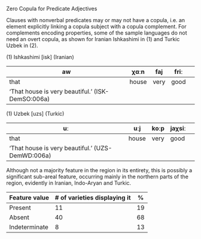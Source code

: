 Zero Copula for Predicate Adjectives

Clauses with nonverbal predicates may or may not have a copula, i.e. an
element explicitly linking a copula subject with a copula complement.
For complements encoding properties, some of the sample languages do not
need an overt copula, as shown for Iranian Ishkashimi in ‎(1) and Turkic
Uzbek in ‎(2).

(1) <span id="_Ref531867975" class="anchor"></span>Ishkashimi
    \[isk\] (Iranian)

| aw                                               | χɑːn  | faj  | friː |     |
|--------------------------------------------------|-------|------|------|-----|
| that                                             | house | very | good |     |
| ‘That house is very beautiful.’ (ISK-DemSO:006a) |

(1) <span id="_Ref12434196" class="anchor"></span>Uzbek \[uzs\] (Turkic)

| uː                                               | uːj   | koːp | jaχsiː |     |
|--------------------------------------------------|-------|------|--------|-----|
| that                                             | house | very | good   |     |
| ‘That house is very beautiful.’ (UZS-DemWD:006a) |

Although not a majority feature in the region in its entirety, this is
possibly a significant sub-areal feature, occurring mainly in the
northern parts of the region, evidently in Iranian, Indo-Aryan and
Turkic.

| Feature value | \# of varieties displaying it | %   |
|---------------|-------------------------------|-----|
| Present       | 11                            | 19  |
| Absent        | 40                            | 68  |
| Indeterminate | 8                             | 13  |


